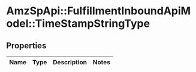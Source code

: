 # AmzSpApi::FulfillmentInboundApiModel::TimeStampStringType

## Properties
Name | Type | Description | Notes
------------ | ------------- | ------------- | -------------


